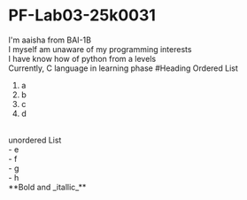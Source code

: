 # PF-Lab03-25k0031
I'm aaisha from BAI-1B\
I myself am unaware of my programming interests\
I have know how of python from a levels\
Currently, C language in learning phase
#Heading 
Ordered List
<br/>
1. a
2. b
3. c
4. d
<br/>
unordered List
<br/>
- e <br/>
- f <br/>
- g <br/>
- h <br/>
**Bold and _itallic_**
  
